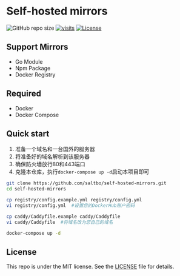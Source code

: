 # Self-hosted mirrors

![GitHub repo size](https://img.shields.io/github/repo-size/saltbo/self-hosted-mirrors)
[![visits](https://visitor.vercel.app/page/saltbo-self-hosted-mirrors?color=light-green)](https://github.com/saltbo/self-hosted-mirrors)
[![License](https://img.shields.io/github/license/saltbo/self-hosted-mirrors.svg)](https://github.com/saltbo/self-hosted-mirrors/blob/master/LICENSE)

## Support Mirrors

- Go Module
- Npm Package
- Docker Registry

## Required

- Docker
- Docker Compose

## Quick start

1. 准备一个域名和一台国外的服务器
2. 将准备好的域名解析到该服务器
3. 确保防火墙放行80和443端口
4. 克隆本仓库，执行`docker-compose up -d`启动本项目即可

```bash
git clone https://github.com/saltbo/self-hosted-mirrors.git
cd self-hosted-mirrors

cp registry/config.example.yml registry/config.yml
vi registry/config.yml  #设置您的DockerHub账户密码

cp caddy/Caddyfile.example caddy/Caddyfile
vi caddy/Caddyfile  #将域名改为您自己的域名

docker-compose up -d
```

## License
This repo is under the MIT license. See the [LICENSE](/LICENSE) file for details.
